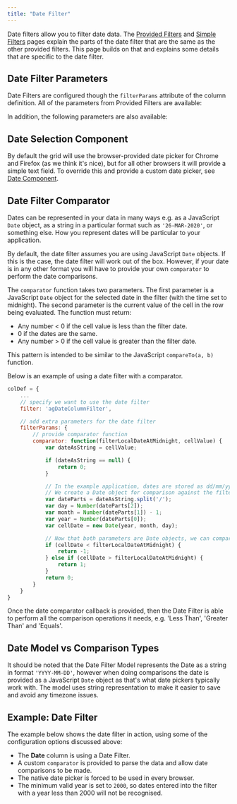 ```yaml
---
title: "Date Filter"
---
```


Date filters allow you to filter date data. The [Provided Filters](../filter-provided/) and [Simple Filters](../filter-provided-simple/) pages explain the parts of the date filter that are the same as the other provided filters. This page builds on that and explains some details that are specific to the date filter.

## Date Filter Parameters

Date Filters are configured though the `filterParams` attribute of the column definition. All of the parameters from Provided Filters are available:

<api-documentation source='filter-provided/resources/providedFilters.json' section='filterParams'></api-documentation>

In addition, the following parameters are also available:

<api-documentation source='filter-provided-simple/resources/simpleFilters.json' section='filterParams' names='["Date"]'></api-documentation>

## Date Selection Component


By default the grid will use the browser-provided date picker for Chrome and Firefox (as we think it's nice), but for all other browsers it will provide a simple text field. To override this and provide a custom date picker, see [Date Component](../component-date/).

## Date Filter Comparator

Dates can be represented in your data in many ways e.g. as a JavaScript `Date` object, as a string in a particular format such as `'26-MAR-2020'`, or something else. How you represent dates will be particular to your application.

By default, the date filter assumes you are using JavaScript `Date` objects. If this is the case, the date filter will work out of the box. However, if your date is in any other format you will have to provide your own `comparator` to perform the date comparisons.

The `comparator` function takes two parameters. The first parameter is a JavaScript `Date` object for the selected date in the filter (with the time set to midnight). The second parameter is the current value of the cell in the row being evaluated. The function must return:

- Any number < 0 if the cell value is less than the filter date.
- 0 if the dates are the same.
- Any number > 0 if the cell value is greater than the filter date.

This pattern is intended to be similar to the JavaScript `compareTo(a, b)` function.

Below is an example of using a date filter with a comparator.

```js
colDef = {
    ...
    // specify we want to use the date filter
    filter: 'agDateColumnFilter',

    // add extra parameters for the date filter
    filterParams: {
        // provide comparator function
        comparator: function(filterLocalDateAtMidnight, cellValue) {
            var dateAsString = cellValue;

            if (dateAsString == null) {
                return 0;
            }

            // In the example application, dates are stored as dd/mm/yyyy
            // We create a Date object for comparison against the filter date
            var dateParts = dateAsString.split('/');
            var day = Number(dateParts[2]);
            var month = Number(dateParts[1]) - 1;
            var year = Number(dateParts[0]);
            var cellDate = new Date(year, month, day);

            // Now that both parameters are Date objects, we can compare
            if (cellDate < filterLocalDateAtMidnight) {
                return -1;
            } else if (cellDate > filterLocalDateAtMidnight) {
                return 1;
            }
            return 0;
        }
    }
}
```

Once the date comparator callback is provided, then the Date Filter is able to perform all the comparison operations it needs, e.g. 'Less Than', 'Greater Than' and 'Equals'.

## Date Model vs Comparison Types

It should be noted that the Date Filter Model represents the Date as a string in format `'YYYY-MM-DD'`, however when doing comparisons the date is provided as a JavaScript `Date` object as that's what date pickers typically work with. The model uses string representation to make it easier to save and avoid any timezone issues.

## Example: Date Filter

The example below shows the date filter in action, using some of the configuration options discussed above:

- The **Date** column is using a Date Filter.
- A custom `comparator` is provided to parse the data and allow date comparisons to be made.
- The native date picker is forced to be used in every browser.
- The minimum valid year is set to `2000`, so dates entered into the filter with a year less than 2000 will not be recognised.

<grid-example title='Date Picker' name='date-filter' type='generated' options='{ "exampleHeight": 520 }'></grid-example>
